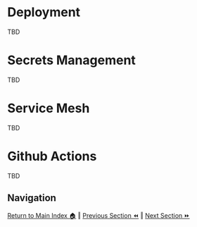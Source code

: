 Deployment
=============
TBD

Secrets Management
=============
TBD

Service Mesh
=============
TBD

Github Actions
=============
TBD

## Navigation

[Return to Main Index 🏠](../readme.md) ‖
[Previous Section ⏪](./build.md) ‖ [Next Section ⏩](./monitoring.md)